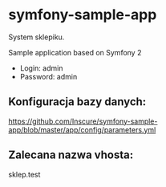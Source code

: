 symfony-sample-app
==================

System sklepiku.

Sample application based on Symfony 2

- Login: admin
- Password: admin

Konfiguracja bazy danych:
-------------------------
https://github.com/Inscure/symfony-sample-app/blob/master/app/config/parameters.yml

Zalecana nazwa vhosta:
----------------------

sklep.test
